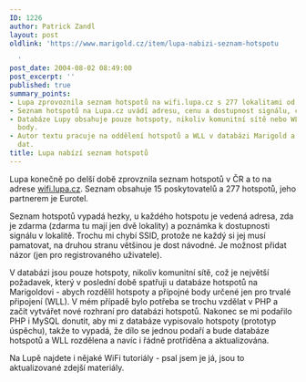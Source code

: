```yaml
---
ID: 1226
author: Patrick Zandl
layout: post
oldlink: 'https://www.marigold.cz/item/lupa-nabizi-seznam-hotspotu

  '
post_date: 2004-08-02 08:49:00
post_excerpt: ''
published: true
summary_points:
- Lupa zprovoznila seznam hotspotů na wifi.lupa.cz s 277 lokalitami od 15 poskytovatelů.
- Seznam hotspotů na Lupa.cz uvádí adresu, cenu a dostupnost signálu, chybí SSID.
- Databáze Lupy obsahuje pouze hotspoty, nikoliv komunitní sítě nebo WLL přípojné
  body.
- Autor textu pracuje na oddělení hotspotů a WLL v databázi Marigold a aktualizaci
  dat.
title: Lupa nabízí seznam hotspotů
---
```


<p>
Lupa konečně po delší době zprovznila seznam hotspotů v ČR a to na adrese <a href="http://wifi.lupa.cz">wifi.lupa.cz</a>. Seznam obsahuje 15 poskytovatelů a 277 hotspotů, jeho partnerem je Eurotel.</p>
<p>
Seznam hotspotů vypadá hezky, u každého hotspotu je vedená adresa, zda je zdarma (zdarma tu mají jen dvě lokality) a poznámka k dostupnosti signálu v lokalitě. Trochu mi chybí SSID, protože ne každý si jej musí pamatovat, na druhou stranu většinou je dost návodné. Je možnost přidat názor (jen pro registrovaného uživatele).</p>
<p>
V databázi jsou pouze hotspoty, nikoliv komunitní sítě, což je největší požadavek, který v poslední době spatřuji u databáze hotspotů na Marigoldovi - abych rozdělil hotspoty a přípojné body určené jen pro trvalé připojení (WLL). V mém případě bylo potřeba se trochu vzdělat v PHP a začít vytvářet nové rozhraní pro databázi hotspotů. Nakonec se mi podařilo PHP i MySQL donutit, aby mi z databáze vypisovalo hotspoty (prototyp úspěchu), takže to vypadá, že dílo se jednou podaří a bude databáze hotspotů a WLL rozdělena a navíc i řádně protříděna a aktualizována. </p>
<p>
Na Lupě najdete i nějaké WiFi tutoriály - psal jsem je já, jsou to aktualizované zdejší materiály. </p>